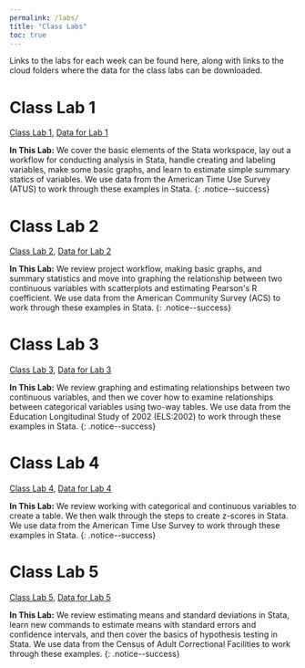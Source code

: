 ```yaml
---
permalink: /labs/
title: "Class Labs"
toc: true
---
```


Links to the labs for each week can be found here, along with links to the cloud folders where the data for the class labs can be downloaded.

# Class Lab 1
[Class Lab 1](https://stevebholt.github.io/rpad316/labs/class-lab-1/), [Data for Lab 1](https://www.dropbox.com/sh/p9x5rg03bft9pz9/AABMoSaA23QHWRs7H0Yr4wrHa?dl=0)

**In This Lab:** We cover the basic elements of the Stata workspace, lay out a workflow for conducting analysis in Stata, handle creating and labeling variables, make some basic graphs, and learn to estimate simple summary statics of variables. We use data from the American Time Use Survey (ATUS) to work through these examples in Stata.
{: .notice--success}

# Class Lab 2
[Class Lab 2](https://stevebholt.github.io/rpad316/labs/class-lab-2/), [Data for Lab 2](https://www.dropbox.com/sh/tl9c3j11e5jwwxy/AACsCL39upFd1EGbhuDc6ibwa?dl=0)

**In This Lab:** We review project workflow, making basic graphs, and summary statistics and move into graphing the relationship between two continuous variables with scatterplots and estimating Pearson's R coefficient. We use data from the American Community Survey (ACS) to work through these examples in Stata.
{: .notice--success}

# Class Lab 3
[Class Lab 3](https://stevebholt.github.io/rpad316/labs/class-lab-3/), [Data for Lab 3](https://www.dropbox.com/sh/084t1a7idu856vm/AABiNmizS785oHW9Pjlj7wcCa?dl=0)

**In This Lab:** We review graphing and estimating relationships between two continuous variables, and then we cover how to examine relationships between categorical variables using two-way tables. We use data from the Education Longitudinal Study of 2002 (ELS:2002) to work through these examples in Stata.
{: .notice--success}

# Class Lab 4
[Class Lab 4](https://stevebholt.github.io/rpad316/labs/class-lab-4/), [Data for Lab 4](https://www.dropbox.com/sh/dpipgfbkqnuq9ze/AACIG-5MLmgIANhRLb6dkwcTa?dl=0)

**In This Lab:** We review working with categorical and continuous variables to create a table. We then walk through the steps to create z-scores in Stata. We use data from the American Time Use Survey to work through these examples in Stata.
{: .notice--success}

# Class Lab 5
[Class Lab 5](https://stevebholt.github.io/rpad316/labs/class-lab-5/), [Data for Lab 5](https://www.dropbox.com/sh/1gyy14ejqqahi93/AADqneVCaC0b1uZ34HCAQicsa?dl=0)

**In This Lab:** We review estimating means and standard deviations in Stata, learn new commands to estimate means with standard errors and confidence intervals, and then cover the basics of hypothesis testing in Stata. We use data from the Census of Adult Correctional Facilities to work through these examples.
{: .notice--success}